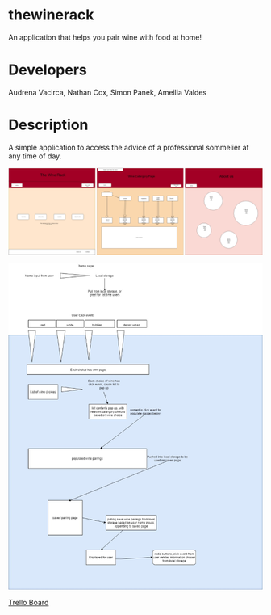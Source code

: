 # thewinerack
An application that helps you pair wine with food at home!

# Developers

Audrena Vacirca, Nathan Cox, Simon Panek, Ameilia Valdes

# Description

A simple application to access the advice of a professional sommelier at any time of day.

![WireFrame Image](img/wireframe.png)

![Domain Model Chart](img/domainmodel.jpg)

[Trello Board](https://trello.com/b/V2J1740R/the-wine-rack)